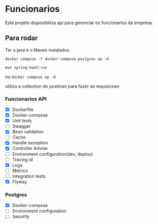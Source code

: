 # Funcionarios

Este projeto disponibiliza api para gerenciar os funcionarios da empresa.

## Para rodar

Ter o java e o Maven instalados.

`docker compose -f docker-compose-postgres up -d`


`mvn spring-boot:run`

ou
`docker compose up -d`

utiliza a collection do postman para fazer as requisicoes

### Funcionarios API
- [X] Dockerfile
- [X] Docker-compose
- [X] Unit tests
- [ ] Swagger
- [X] Bean validation
- [ ] Cache
- [X] Handle exception
- [X] Controller Advise
- [ ] Environment configuration(dev, deploy)
- [ ] Tracing id
- [X] Logs
- [ ] Metrics
- [ ] Integration tests
- [X] Flyway

### Postgres

- [X] Docker-compose
- [ ] Environment configuration
- [ ] Security
